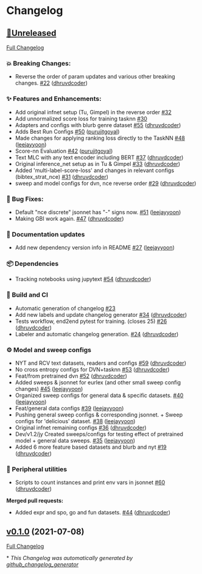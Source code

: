 # Changelog

## [🚧Unreleased](https://github.com/dhruvdcoder/structured_prediction_baselines/tree/HEAD)

[Full Changelog](https://github.com/dhruvdcoder/structured_prediction_baselines/compare/v0.1.0...HEAD)

### 💥 Breaking Changes:

- Reverse the order of param updates and various other breaking changes. [\#22](https://github.com/dhruvdcoder/structured_prediction_baselines/pull/22) ([dhruvdcoder](https://github.com/dhruvdcoder))

### ✨ Features and Enhancements:

- Add original infnet setup \(Tu, Gimpel\) in the reverse order  [\#32](https://github.com/dhruvdcoder/structured_prediction_baselines/issues/32)
- Add unnormalized score loss for training tasknn [\#30](https://github.com/dhruvdcoder/structured_prediction_baselines/issues/30)
- Adapters and configs with blurb genre dataset [\#55](https://github.com/dhruvdcoder/structured_prediction_baselines/pull/55) ([dhruvdcoder](https://github.com/dhruvdcoder))
- Adds Best Run Configs [\#50](https://github.com/dhruvdcoder/structured_prediction_baselines/pull/50) ([purujitgoyal](https://github.com/purujitgoyal))
- Made changes for applying ranking loss directly to the TaskNN [\#48](https://github.com/dhruvdcoder/structured_prediction_baselines/pull/48) ([leejayyoon](https://github.com/leejayyoon))
- Score-nn Evaluation [\#42](https://github.com/dhruvdcoder/structured_prediction_baselines/pull/42) ([purujitgoyal](https://github.com/purujitgoyal))
- Text MLC with any text encoder including BERT [\#37](https://github.com/dhruvdcoder/structured_prediction_baselines/pull/37) ([dhruvdcoder](https://github.com/dhruvdcoder))
- Original inference\_net setup as in Tu & Gimpel [\#33](https://github.com/dhruvdcoder/structured_prediction_baselines/pull/33) ([dhruvdcoder](https://github.com/dhruvdcoder))
- Added 'multi-label-score-loss' and changes in relevant configs \(bibtex\_strat\_nce\) [\#31](https://github.com/dhruvdcoder/structured_prediction_baselines/pull/31) ([dhruvdcoder](https://github.com/dhruvdcoder))
- sweep and model configs for dvn, nce reverse order [\#29](https://github.com/dhruvdcoder/structured_prediction_baselines/pull/29) ([dhruvdcoder](https://github.com/dhruvdcoder))

### 🐛 Bug Fixes:

- Default "nce discrete" jsonnet has "-" signs now. [\#51](https://github.com/dhruvdcoder/structured_prediction_baselines/pull/51) ([leejayyoon](https://github.com/leejayyoon))
- Making GBI work again. [\#47](https://github.com/dhruvdcoder/structured_prediction_baselines/pull/47) ([dhruvdcoder](https://github.com/dhruvdcoder))

### 📖 Documentation updates

- Add new dependency version info in README [\#27](https://github.com/dhruvdcoder/structured_prediction_baselines/pull/27) ([leejayyoon](https://github.com/leejayyoon))

### 📦 Dependencies

- Tracking notebooks using jupytext [\#54](https://github.com/dhruvdcoder/structured_prediction_baselines/pull/54) ([dhruvdcoder](https://github.com/dhruvdcoder))

### 👷 Build and CI

- Automatic generation of changelog [\#23](https://github.com/dhruvdcoder/structured_prediction_baselines/issues/23)
- Add new labels and update changelog generator [\#34](https://github.com/dhruvdcoder/structured_prediction_baselines/pull/34) ([dhruvdcoder](https://github.com/dhruvdcoder))
- Tests workflow, end2end pytest for training. \(closes 25\) [\#26](https://github.com/dhruvdcoder/structured_prediction_baselines/pull/26) ([dhruvdcoder](https://github.com/dhruvdcoder))
- Labeler and automatic changelog generation. [\#24](https://github.com/dhruvdcoder/structured_prediction_baselines/pull/24) ([dhruvdcoder](https://github.com/dhruvdcoder))

### ⚙️  Model and sweep configs

- NYT and RCV text datasets, readers and configs [\#59](https://github.com/dhruvdcoder/structured_prediction_baselines/pull/59) ([dhruvdcoder](https://github.com/dhruvdcoder))
- No cross entropy configs for DVN+tasknn [\#53](https://github.com/dhruvdcoder/structured_prediction_baselines/pull/53) ([dhruvdcoder](https://github.com/dhruvdcoder))
- Feat/from pretrained dvn [\#52](https://github.com/dhruvdcoder/structured_prediction_baselines/pull/52) ([dhruvdcoder](https://github.com/dhruvdcoder))
- Added sweeps & jsonnet for eurlex \(and other small sweep config changes\) [\#45](https://github.com/dhruvdcoder/structured_prediction_baselines/pull/45) ([leejayyoon](https://github.com/leejayyoon))
- Organized sweep configs for general data & specific datasets. [\#40](https://github.com/dhruvdcoder/structured_prediction_baselines/pull/40) ([leejayyoon](https://github.com/leejayyoon))
- Feat/general data configs [\#39](https://github.com/dhruvdcoder/structured_prediction_baselines/pull/39) ([leejayyoon](https://github.com/leejayyoon))
- Pushing general sweep configs & corresponding jsonnet. + Sweep configs for 'delicious' dataset. [\#38](https://github.com/dhruvdcoder/structured_prediction_baselines/pull/38) ([leejayyoon](https://github.com/leejayyoon))
- Original infnet remaining configs [\#36](https://github.com/dhruvdcoder/structured_prediction_baselines/pull/36) ([dhruvdcoder](https://github.com/dhruvdcoder))
- Dev/v1.2/jy  Created sweeps/configs for testing effect of pretrained model + general data sweeps.  [\#35](https://github.com/dhruvdcoder/structured_prediction_baselines/pull/35) ([leejayyoon](https://github.com/leejayyoon))
- Added 6 more feature based datasets and blurb and nyt [\#19](https://github.com/dhruvdcoder/structured_prediction_baselines/pull/19) ([dhruvdcoder](https://github.com/dhruvdcoder))

### 🧪 Peripheral utilities

- Scripts to count instances and print env vars in jsonnet [\#60](https://github.com/dhruvdcoder/structured_prediction_baselines/pull/60) ([dhruvdcoder](https://github.com/dhruvdcoder))

**Merged pull requests:**

- Added expr and spo, go and fun datasets. [\#44](https://github.com/dhruvdcoder/structured_prediction_baselines/pull/44) ([dhruvdcoder](https://github.com/dhruvdcoder))

## [v0.1.0](https://github.com/dhruvdcoder/structured_prediction_baselines/tree/v0.1.0) (2021-07-08)

[Full Changelog](https://github.com/dhruvdcoder/structured_prediction_baselines/compare/ef23891a32a0dcc7b9ca02a8c11e008cbe412dbb...v0.1.0)



\* *This Changelog was automatically generated by [github_changelog_generator](https://github.com/github-changelog-generator/github-changelog-generator)*
